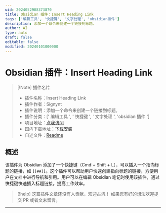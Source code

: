 ```yaml
---
uid: 2024052908373870
title: Obsidian 插件：Insert Heading Link
tags: ['编辑工具', '快捷键', '文字处理', 'obsidian插件']
description: 添加一个命令来创建一个链接到标题。
author: AI
type: auto
draft: false
editable: false
modified: 20240101000000
---
```


# Obsidian 插件：Insert Heading Link

> [!Note] 插件名片
> - 插件名称：Insert Heading Link
> - 插件作者：Signynt
> - 插件说明：添加一个命令来创建一个链接到标题。
> - 插件分类：[' 编辑工具 ', ' 快捷键 ', ' 文字处理 ', 'obsidian 插件 ']
> - 项目地址：[点我访问](https://github.com/Signynt/insert-heading-link)
> - 国内下载地址：[下载安装](https://pkmer.cn/products/plugin/pluginMarket/?insert-heading-link)
> - 自述文件：[Readme](https://ghproxy.net/https://raw.githubusercontent.com/Signynt/insert-heading-link/master/README.md)

## 概述

该插件为 Obsidian 添加了一个快捷键（Cmd + Shift + L），可以插入一个指向标题的链接，如 `[[##]]`。这个插件可以帮助用户快速创建指向标题的链接，方便用户在文档中进行导航和引用。用户可以在编辑 Obsidian 笔记时使用该插件，通过快捷键快速插入标题链接，提高工作效率。

> [!help]
> 这篇插件文章还没有人贡献，欢迎占坑！
> 如果您有好的想法欢迎提交 PR 或者文末留言。

---



